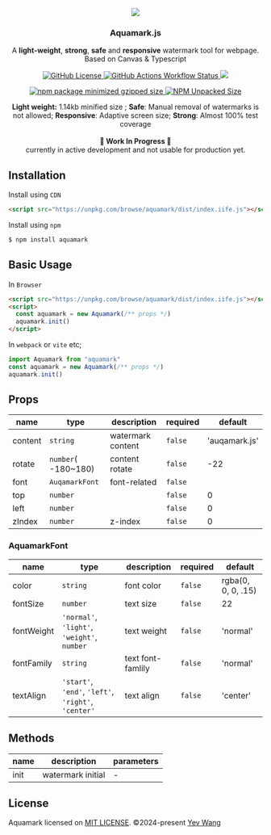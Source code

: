 <p align="center">
  <img src="https://github.com/wangyewei/aquamark/assets/49926816/7c4909f5-1aad-4ec4-94a2-3e6f8bc5e3c7" />
  <br />

  <h3 align="center">Aquamark.js</h3>
  <p align="center">A <b>light-weight</b>, <b>strong</b>, <b>safe</b> and <b>responsive</b> watermark tool for webpage. <br />Based on Canvas & Typescript</p>
<p>

<p align="center">
  <a href="https://github.com/wangyewei/aquamark/blob/main/LICENSE">
    <img alt="GitHub License" src="https://img.shields.io/github/license/wangyewei/aquamark">
  </a>
  <a href="https://github.com/wangyewei/aquamark/actions">
    <img alt="GitHub Actions Workflow Status" src="https://img.shields.io/github/actions/workflow/status/wangyewei/aquamark/.github%2Fworkflows%2Fcodecov.yml?label=ci">
  </a>
  <a href="https://codecov.io/gh/wangyewei/aquamark" >
    <img src="https://codecov.io/gh/wangyewei/aquamark/graph/badge.svg?token=81CLERUXZQ"/>
  </a>
</p>
<p align="center">
  <a href="https://www.npmjs.com/package/aquamark">
    <img alt="npm package minimized gzipped size" src="https://img.shields.io/bundlejs/size/aquamark">
  </a>
  <a href="https://www.npmjs.com/package/aquamark">
    <img alt="NPM Unpacked Size" src="https://img.shields.io/npm/unpacked-size/aquamark">
  </a>
</p>

<p align="center">
  <b>Light weight:</b> 1.14kb minified size ;  <b>Safe</b>: Manual removal of watermarks is not allowed; <b>Responsive</b>: Adaptive screen size; <b>Strong</b>: Almost 100% test coverage
  <br />
  <br />
  <b>🚧 Work In Progress 🚧</b><br/>
  currently in active development and not usable for production yet.
</p>

## Installation

Install using `CDN`

```html
<script src="https://unpkg.com/browse/aquamark/dist/index.iife.js"></script>
```

Install using `npm`

```sh
$ npm install aquamark
```

## Basic Usage

In `Browser`

```html
<script src="https://unpkg.com/browse/aquamark/dist/index.iife.js"></script>
<script>
  const aquamark = new Aquamark(/** props */)
  aquamark.init()
</script>
```

In `webpack` or `vite` etc;

```typescript
import Aquamark from "aquamark"
const aquamark = new Aquamark(/** props */)
aquamark.init()
```

## Props

| name    | type                | description       | required | default       |
| ------- | ------------------- | ----------------- | -------- | ------------- |
| content | `string`            | watermark content | `false`  | 'auqamark.js' |
| rotate  | `number`( -180~180) | content rotate    | `false`  | -22           |
| font    | `AuqamarkFont`      | font-related      | `false`  |               |
| top     | `number`            |                   | `false`  | 0             |
| left    | `number`            |                   | `false`  | 0             |
| zIndex  | `number`            | z-index           | `false`  | 0             |

### AquamarkFont

| name       | type                                                | description       | required | default            |
| ---------- | --------------------------------------------------- | ----------------- | -------- | ------------------ |
| color      | `string`                                            | font color        | `false`  | rgba(0, 0, 0, .15) |
| fontSize   | `number`                                            | text size         | `false`  | 22                 |
| fontWeight | `'normal'`, `'light'`, `'weight'`, `number`         | text weight       | `false`  | 'normal'           |
| fontFamily | `string`                                            | text font-famlily | `false`  | 'normal'           |
| textAlign  | `'start'`, `'end'`, `'left'`, `'right'`, `'center'` | text align        | `false`  | 'center'           |

## Methods

| name | description       | parameters |
| ---- | ----------------- | ---------- |
| init | watermark initial | -          |

## License

Aquamark licensed on [MIT LICENSE](./LICENSE). &copy;2024-present [Yev Wang](https://yev.wang)
